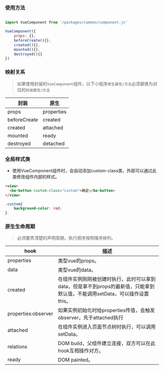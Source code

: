 ### 使用方法
```javascript

import VueComponent from '/packages/common/component.js'

VueComponent({
    props: {},
    beforeCreate(){},
    created(){},
    mounted(){},
    destroyed(){}
})
```

### 映射关系

>如果使用封装的`VueComponent`组件，以下小程序`原生属性/方法`必须替换为对应的`封装属性/方法`

| 封装          | 原生        |
|--------------|----------- |
| props        | properties |
| beforeCreate | created    |
| created      | attached   |
| mounted      | ready      |
| destroyed    | detached   |

### 全局样式类

* 使用VueComponent组件时，会自动添加custom-class类，外部可以通过此类修改组件内部的样式。
```html
<view>
  <be-button custom-class="custom">确定</be-button>
</view>
```
```css
.custom{
    background-color: red;
}
```
### 原生生命周期

> 必须要弄清楚的声明周期，执行顺序按照降序排列。

| hook                    | 描述        |
|-------------------------|----------- |
| properties              | 类型vue的props。 |
| data                    | 类型vue的data。 |
| created                 | 在组件实例刚刚被创建时执行，此时可以拿到data，但是拿不到props的最新值，只能拿到默认值，不能调用setData，可以操作设置this。 |
| properties:observer     | 如果实例初始化时给properties传值，会触发observer，先于attached执行 |
| attached                | 在组件实例进入页面节点树时执行，可以调用setData。 |
| relations               | DOM build，父组件建立连接，双方可以在此hook互相操作对方。 |
| ready                   | DOM painted。 |

